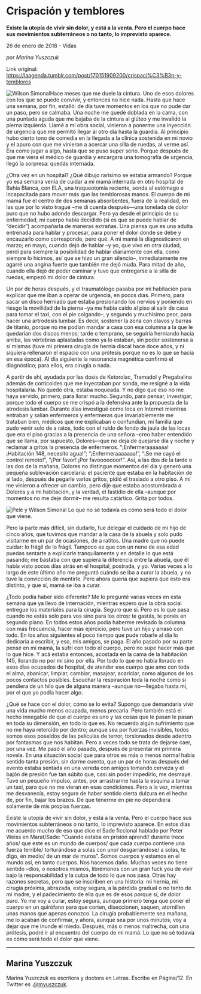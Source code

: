 # Crispación y temblores

**Existe la utopía de vivir sin dolor, y
está a la venta. Pero el cuerpo hace sus movimientos subterráneos o
no tanto, lo imprevisto aparece.**

26 de enero de 2018 - Vidas

_por Marina Yuszczuk_

Link original: https://laagenda.tumblr.com/post/170151909200/crispaci%C3%B3n-y-temblores

![Wilson Simonal](https://64.media.tumblr.com/a6e076056c6458083d5d4bd790c8bb2d/tumblr_inline_pjzvquKnJv1t6q87u_500.jpg)Hace meses que me duele la cintura. Uno
de esos dolores con los que se puede convivir, y entonces no hice
nada. Hasta que hace una semana, por fin, estalló: de día tuve
momentos en los que no pude dar un paso, pero se calmaba. Una noche
me quedé doblada en la cama, con una puntada aguda que me bajaba de
la cintura al glúteo y me invalidó la pierna izquierda. Llamé a mi
obra social, vinieron a ponerme una inyección de urgencia que me
permitó llegar al otro día hasta la guardia. Al principio hubo
cierto tono de comedia en la llegada a la clínica sostenida en mi
novio y el apuro con que me vinieron a acercar una silla de ruedas,
al verme así. Era como jugar a algo, hasta que se puso super serio.
Porque después de que me viera el médico de guardia y encargara una
tomografía de urgencia, llegó la sorpresa: quedás internada.

¿Otra vez en un hospital? ¿Qué
dibujo rarísimo se estaba armando? Porque yo esa semana venía de
cuidar a mi mamá internada en otro hospital de Bahía Blanca, con
ELA, una traqueotomía reciente, sonda al estómago e incapacitada
para mover más que las temblorosas manos. El cuerpo de mi mamá fue
el centro de dos semanas absorbentes, fuera de la realidad, en las
que por lo visto tragué –me di cuenta después—una tonelada de
dolor puro que no hubo adonde descargar. Pero ya desde el principio
de su enfermedad, mi cuerpo había decidido (si es que se puede
hablar de “decidir”) acompañarla de maneras extrañas. Una
piensa que es una adulta entrenada para hablar y procesar, para poner
el dolor donde se debe y encauzarlo como corresponde, pero qué. A mi
mamá la diagnosticaron en marzo; en mayo, cuando dejó de hablar –y
yo, que vivo en otra ciudad, perdí para siempre la posibilidad de
hablar diariamente con ella, como siempre lo hicimos, así que se
hizo un gran silencio–, inmediatamente me agarré una angina fuerte
que también me dejó muda. Para mitad de año, cuando ella dejó de
poder caminar y tuvo que entregarse a la silla de ruedas, empezó mi
dolor de cintura.

Un par de horas después, y el
traumatólogo pasaba por mi habitación para explicar que me iban a
operar de urgencia, en pocos días. Primero, para sacar un disco
herniado que estaba presionando los nervios y poniendo en riesgo la
movilidad de la pierna –ya me había caído al piso al salir de
casa para tomar el taxi, con el pie colgando–, y segundo y muchísimo
peor, para hacer una artrodesis lumbar. Es decir, sostener la zona
con clavos y barras de titanio, porque no me podían mandar a casa
con esa columna a la que le quedarían dos discos menos; tarde o
temprano, se seguiría herniando hacia arriba, las vértebras
aplastadas como ya lo estaban, sin poder sostenerse a sí mismas
(tuve mi primera cirugía de hernia discal hace doce años, y ni
siquiera rellenaron el espacio con una prótesis porque no es lo que
se hacía en esa época). Al día siguiente la resonancia magnética
confirmó el diagnóstico; para ellos, era cirugía o nada.

A partir de ahí, ayudada por las dosis
de Ketorolac, Tramadol y Pregabalina además de corticoides que me
inyectaban por sonda, me resigné a la vida hospitalaria. No quedó
otra, estaba noqueada. Y no digo que eso no me haya servido, primero,
para llorar mucho. Segundo, para pensar, investigar, porque todo el
cuerpo se me crispó a la defensiva ante la propuesta de la atrodesis
lumbar. Durante días investigué como loca en Internet mientras
entraban y salían enfermeros y enfermeras que invariablemente me
trataban bien, médicos que me explicaban o confundían, mi familia
que pudo venir solo de a ratos, todo con el ruido de fondo de jaula
de las locas que era el piso gracias a la presencia de una señora
–creo haber entendido que se llama, por supuesto, Dolores—que no
deja de quejarse día y noche y reclamar a gritos la presencia de
enfermeros. “¡Enfermeraaaaaaa! ¡Habitación 148, necesito agua!”;
“¡Enfermeraaaaaaa!”, “¡Se me cayó el control remoto!”,
“¡Por favor! ¡Por favooooooor!”. Así, a las dos de la tarde o
las dos de la mañana, Dolores no distingue momentos del día y
generó una pequeña sublevación carcelaria: el paciente que estaba
en la habitación de al lado, después de pegarle varios gritos,
pidió el traslado a otro piso. A mí me vinieron a ofrecer un
cambio, pero dije que estaba acostumbrada a Dolores y a mi
habitación, y la verdad, el fastidio de ella –aunque por momentos
no me deje dormir– me resulta catártico. Grita por todos.

![Pelé y Wilson Simonal](https://64.media.tumblr.com/a6e076056c6458083d5d4bd790c8bb2d/tumblr_inline_pjzvquKnJv1t6q87u_500.jpg) Lo que no sé todavía
es cómo será todo el dolor que viene. 

Pero la parte más difícil, sin
dudarlo, fue delegar el cuidado de mi hijo de cinco años, que
tuvimos que mandar a la casa de la abuela y solo pudo visitarme en un
par de ocasiones, de a ratitos. Una madre que no puede cuidar: lo
frágil de lo frágil. Tampoco es que con un nene de esa edad puedas
sentarte a explicarle tranquilamente y en detalle lo que está
pasando; me bastaba con que supiera la diferencia entre la abuela,
que él había visto pocos días atrás en el hospital, postrada, y
yo. Varias veces a lo largo de este último año me preguntó cuándo
se iba a curar la abuela, y no tuve la convicción de mentirle. Pero
ahora quería que supiera que esto era distinto, y que sí, mamá se
iba a curar.

¿Todo podía haber sido diferente? Me
lo pregunté varias veces en esta semana que ya llevo de internación,
mientras espero que la obra social entregue los materiales para la
cirugía. Seguro que sí. Pero es lo que pasa cuando no estás solo
para vos sino para los otros: te gastás, te ponés en segundo plano.
En todos estos años podía haberme revisado la columna con más
frecuencia, hacer más ejercicio, pero tuve un hijo y arrasó con
todo. En los años siguientes el poco tiempo que pude robarle al día
lo dedicaría a escribir, y eso, mis amigos, se paga. El año pasado
por su parte pensé en mi mamá, la sufrí con todo el cuerpo, pero
no supe hacer más que lo que hice. Y acá estaba entonces, acostada
en la cama de la habitación 145, llorando no por mí sino por ella.
Por todo lo que no había llorado en esos días ocupados de hospital,
de atender ese cuerpo que amo con toda el alma, abanicar, limpiar,
cambiar, masajear, acariciar, como algunos de los pocos contactos
posibles. Escuchar la respiración toda la noche como si pendiera de
un hilo que de alguna manera –aunque no—llegaba hasta mí, por el
que yo podía hacer algo.

¿Qué se hace con el dolor, cómo se
lo evita? Supongo que demandaría vivir una vida mucho menos ocupada,
menos precaria. Pero también está el hecho innegable de que el
cuerpo es uno y las cosas que le pasan le pasan en toda su dimensión,
en todo lo que es. No recuerdo algún sufrimiento que no me haya
retorcido por dentro; aunque sea por fuerzas invisibles, todos somos
esos poseídos de las películas de terror, torsionados desde adentro
por fantasmas que nos habitan. Pero a veces todo se trata de dejarse
caer, por una vez. Me pasó el año pasado, después de presentar mi
primera novela. En una situación social que para otros es más o
menos normal había sentido tanta presión, sin darme cuenta, que un
par de horas después del evento estaba sentada en una vereda con
amigos tomando cerveza y el bajón de presión fue tan súbito que,
casi sin poder impedirlo, me desmayé. Tuve un pequeño impulso,
antes, por arrastrarme hasta la esquina a tomar un taxi, para que no
me vieran en esas condiciones. Pero a la vez, mientras me desvanecía,
estoy segura de haber sentido cierta dulzura en el hecho de, por fin,
bajar los brazos. De que tenerme en pie no dependiera solamente de
mis propias fuerzas.

Existe la utopía de vivir sin dolor, y
está a la venta. Pero el cuerpo hace sus movimientos subterráneos o
no tanto, lo imprevisto aparece. En estos días me acuerdo mucho de
eso que dice el Sade ficcional hablado por Peter Weiss en Marat/Sade:
“Cuando estaba en prisión aprendí/ durante trece años/ que este
es un mundo de cuerpos/ que cada cuerpo contiene una fuerza terrible/
torturándose a solas con uno/ desgarrándose/ a solas, te digo, en
medio/ de un mar de muros”. Somos cuerpos y estamos en el mundo
así, en tanto cuerpos. Nos hacemos daño. Muchas  veces no tiene
sentido –dios, o nosotros mismos, librémonos con un gran fuck you
de vivir bajo la responsabilidad y la culpa de todo lo que nos pasa.
Otras hay razones secretas, pero que se inscriben en una historia: mi
hernia, mi cirugía próxima, abrazada, estoy segura, a la pérdida
gradual o no tanto de mi madre, y el padecimiento de ella que es de
esos porque sí, de dolor puro. Yo me voy a curar, estoy segura,
aunque primero tenga que poner el cuerpo en un quirófano para que
corten, diseccionen, saquen, atornillen unas manos que apenas
conozco. La cirugía probablemente sea mañana, me lo acaban de
confirmar, y ahora, aunque sea por unos minutos, voy a dejar que me
inunde el miedo. Después, más o menos maltrecha, con una prótesis,
podré ir al encuentro del cuerpo de mi mamá. Lo que no sé todavía
es cómo será todo el dolor que viene.

  




---

 Marina Yuszczuk
----------------

Marina Yuszczuk es escritora y doctora en Letras. Escribe en Página/12. En Twitter es .[@myuszczuk](https://twitter.com/myuszczuk?lang=es). 

